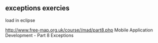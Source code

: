 ## exceptions exercies
load in eclipse

http://www.free-map.org.uk/course//mad/part8.php 
Mobile Application Development - Part 8 Exceptions